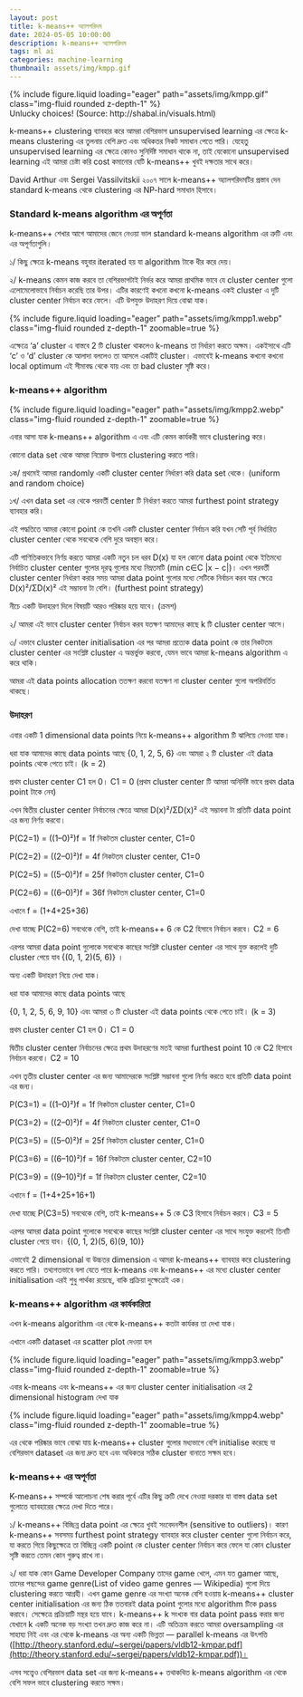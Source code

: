 ```yaml
---
layout: post
title: k-means++ অ্যালগরিদম
date: 2024-05-05 10:00:00
description: k-means++ অ্যালগরিদম
tags: ml ai
categories: machine-learning
thumbnail: assets/img/kmpp.gif
---
```



<div class="row mt-3">
    <div class="col-sm mt-3 mt-md-0">
        {% include figure.liquid loading="eager" path="assets/img/kmpp.gif" class="img-fluid rounded z-depth-1" %}
    </div>
</div>
<div class="caption">
    Unlucky choices! (Source: http://shabal.in/visuals.html)
</div>


k-means++ clustering ব্যাবহার করে আমরা বেশিরভাগ unsupervised learning এর ক্ষেত্রে k-means clustering এর তুলনায় বেশি দ্রুত এবং অধিকতর নিকট সমাধান পেতে পারি। যেহেতু unsupervised learning এর ক্ষেত্রে কোনও সুনির্দিষ্ট সমাধান থাকে না, তাই যেকোনো unsupervised learning এই আমরা চেষ্টা করি cost কমানোর যেটি k-means++ খুবই দক্ষতার সাথে করে।

David Arthur এবং Sergei Vassilvitskii ২০০৭ সালে k-means++ অ্যালগরিদমটির প্রস্তাব দেন standard k-means থেকে clustering এর NP-hard সমাধান হিসাবে।

### Standard k-means algorithm এর অপূর্ণতা

k-means++ শেখার আগে আমাদের জেনে নেওয়া ভাল standard k-means algorithm এর ত্রুটি এবং এর অপূর্ণতাগুলি।

১/ কিছু ক্ষেত্রে k-means বহুবার iterated হয় যা algorithm টাকে ধীর করে দেয়।

২/ k-means কেমন কাজ করবে তা বেশিরভাগটাই নির্ভর করে আমরা প্রাথমিক ভাবে যে cluster center গুলো এলোমেলোভাবে নির্বাচন করেছি তার উপর। এটির কারণেই কখনো কখনো k-means একই cluster এ দুটি cluster center নির্বাচন করে ফেলে। এটি উপযুক্ত উদাহরণ দিয়ে বোঝা যাক।


<div class="row mt-3">
    <div class="col-sm mt-3 mt-md-0">
        {% include figure.liquid loading="eager" path="assets/img/kmpp1.webp" class="img-fluid rounded z-depth-1" zoomable=true %}
    </div>
</div>

এক্ষেত্রে ‘a’ cluster এ বাস্তবে 2 টি cluster থাকলেও k-means তা নির্ধারণ করতে অক্ষম। একইসাথে এটি ‘c’ ও ‘d’ cluster কে আলাদা বললেও তা আসলে একটিই cluster। এভাবেই k-means কখনো কখনো local optimum এই সীমাবদ্ধ থেকে যায় এবং তা bad cluster সৃষ্টি করে।

### k-means++ algorithm

<div class="row mt-3">
    <div class="col-sm mt-3 mt-md-0">
        {% include figure.liquid loading="eager" path="assets/img/kmpp2.webp" class="img-fluid rounded z-depth-1" zoomable=true %}
    </div>
</div>

এবার আসা যাক k-means++ algorithm এ এবং এটি কেমন কার্যকরী ভাবে clustering করে।

কোনো data set থেকে আমরা নিম্নোক্ত উপায়ে clustering করতে পারি।

১ক/ প্রথমেই আমরা randomly একটি cluster center নির্ধারণ করি data set থেকে। (uniform and random choice)

১খ/ এখন data set এর থেকে পরবর্তী center টি নির্ধারণ করতে আমরা furthest point strategy ব্যাবহার করি।

এই পদ্ধতিতে আমরা কোনো point কে তখনি একটি cluster center নির্বাচন করি যখন সেটি পূর্ব নির্ধারিত cluster center থেকে সবথেকে বেশি দুরে অবস্থান করে।

এটি গাণিতিকভাবে নির্ণয় করতে আমরা একটি নতুন চল ধরব D(x) যা হল কোনো data point থেকে ইতিমধ্যে নির্বাচিত cluster center গুলোর দূরত্ব গুলোর মধ্যে নিম্নতমটি (min c∈C |x − c|)। এখন পরবর্তী cluster center নির্ধারণ করার সময় আমরা data point গুলোর মধ্যে সেটিকে নির্বাচন করব যার ক্ষেত্রে D(x)²/ΣD(x)² এই সম্ভাবনা টা বেশি। (furthest point strategy)

নীচে একটি উদাহারণ দিলে বিষয়টি আরও পরিষ্কার হয়ে যাবে। (ক্রমশ)

২/ আমরা এই ভাবে cluster center নির্বাচন করব যতক্ষণ আমাদের কাছে k টি cluster center আসে।

৩/ এভাবে cluster center initialisation এর পর আমরা প্রত্যেক data point কে তার নিকটতম cluster center এর সংশ্লিষ্ট cluster এ অন্তর্ভুক্ত করবো, যেমন ভাবে আমরা k-means algorithm এ করে থাকি।

আমরা এই data points allocation ততক্ষণ করবো যতক্ষণ না cluster center গুলো অপরিবর্তিত থাকছে।


### উদাহরণ

এবার একটি 1 dimensional data points নিয়ে k-means++ algorithm টি ঝালিয়ে নেওয়া যাক।

ধরা যাক আমাদের কাছে data points আছে {0, 1, 2, 5, 6} এবং আমরা ২ টি cluster এই data points থেকে পেতে চাই। (k = 2)

প্রথম cluster center C1 হল 0। C1 = 0 (প্রথম cluster center টি আমরা অনির্দিষ্ট ভাবে প্রথম data point টাকে নেব)

এখন দ্বিতীয় cluster center নির্বাচনের ক্ষেত্রে আমরা D(x)²/ΣD(x)² এই সম্ভাবনা টা প্রতিটি data point এর জন্য নির্ণয় করবো।

P(C2=1) = ((1–0)²)f = 1f নিকটতম cluster center, C1=0

P(C2=2) = ((2–0)²)f = 4f নিকটতম cluster center, C1=0

P(C2=5) = ((5–0)²)f = 25f নিকটতম cluster center, C1=0

P(C2=6) = ((6–0)²)f = 36f নিকটতম cluster center, C1=0

এখানে f = (1+4+25+36)

দেখা যাচ্ছে P(C2=6) সবথেকে বেশি, তাই k-means++ 6 কে C2 হিসাবে নির্বাচন করবে। C2 = 6

এরপর আমরা data point গুলোকে সবথেকে কাছের সংশ্লিষ্ট cluster center এর সাথে যুক্ত করলেই দুটি cluster পেয়ে যাব {(0, 1, 2)(5, 6)} ।

অন্য একটি উদাহরণ নিয়ে দেখা যাক।

ধরা যাক আমাদের কাছে data points আছে

{0, 1, 2, 5, 6, 9, 10} এবং আমরা ৩ টি cluster এই data points থেকে পেতে চাই। (k = 3)

প্রথম cluster center C1 হল 0। C1 = 0

দ্বিতীয় cluster center নির্বাচনের ক্ষেত্রে প্রথম উদাহরণের মতই আমরা furthest point 10 কে C2 হিসাবে নির্বাচন করবো। C2 = 10

এখন তৃতীয় cluster center এর জন্য আমাদেরকে সংশ্লিষ্ট সম্ভাবনা গুলো নির্ণয় করতে হবে প্রতিটি data point এর জন্য।

P(C3=1) = ((1–0)²)f = 1f নিকটতম cluster center, C1=0

P(C3=2) = ((2–0)²)f = 4f নিকটতম cluster center, C1=0

P(C3=5) = ((5–0)²)f = 25f নিকটতম cluster center, C1=0

P(C3=6) = ((6–10)²)f = 16f নিকটতম cluster center, C2=10

P(C3=9) = ((9–10)²)f = 1f নিকটতম cluster center, C2=10

এখানে f = (1+4+25+16+1)

দেখা যাচ্ছে P(C3=5) সবথেকে বেশি, তাই k-means++ 5 কে C3 হিসাবে নির্বাচন করবে। C3 = 5

এরপর আমরা data point গুলোকে সবথেকে কাছের সংশ্লিষ্ট cluster center এর সাথে সংযুক্ত করলেই তিনটি cluster পেয়ে যাব। {(0, 1, 2)(5, 6)(9, 10)}

এভাবেই 2 dimensional বা উচ্চতর dimension এ আমরা k-means++ ব্যাবহার করে clustering করতে পারি। তথ্যগতভাবে বলা যেতে পারে k-means এবং k-means++ এর মধ্যে cluster center initialisation এরই শুধু পার্থক্য রয়েছে, বাকি প্রক্রিয়া দুক্ষেত্রেই এক।


### k-means++ algorithm এর কার্যকারিতা

এখন k-means algorithm এর থেকে k-means++ কতটা কার্যকর তা দেখা যাক।

এখানে একটি dataset এর scatter plot দেওয়া হল

<div class="row mt-3">
    <div class="col-sm mt-3 mt-md-0">
        {% include figure.liquid loading="eager" path="assets/img/kmpp3.webp" class="img-fluid rounded z-depth-1" zoomable=true %}
    </div>
</div>

এবার k-means এবং k-means++ এর জন্য cluster center initialisation এর 2 dimensional histogram দেখা যাক

<div class="row mt-3">
    <div class="col-sm mt-3 mt-md-0">
        {% include figure.liquid loading="eager" path="assets/img/kmpp4.webp" class="img-fluid rounded z-depth-1" zoomable=true %}
    </div>
</div>

এর থেকে পরিষ্কার ভাবে বোঝা যায় k-means++ cluster গুলোর মধ্যভাগে বেশি initialise করেছে যা বেশিরভাগ dataset এর জন্য দ্রুত হবে এবং অধিকতর সঠিক cluster বানাতে সক্ষম হবে।


### k-means++ এর অপূর্ণতা

K-means++ সম্পর্কে আলোচনা শেষ করার পূর্বে এটির কিছু ত্রুটি দেখে নেওয়া দরকার যা বাস্তব data set গুলোতে ব্যাবহারের ক্ষেত্রে দেখা দিতে পারে।

১/ k-means++ বিচ্ছিন্ন data point এর ক্ষেত্রে খুবই সংবেদনশীল (sensitive to outliers)। কারণ k-means++ সবসময় furthest point strategy ব্যাবহার করে cluster center গুলো নির্বাচন করে, যা করতে গিয়ে কিছুক্ষেত্রে তা বিচ্ছিন্ন একটি point কে cluster center নির্বাচন করে ফেলে যা কোন cluster সৃষ্টি করতে তেমন কোন গুরুত্ব রাখে না।

২/ ধরা যাক কোন Game Developer Company তাদের game খেলে, এমন যত gamer আছে, তাদের পছন্দের game genre(List of video game genres — Wikipedia) গুলো দিয়ে clustering করতে আগ্রহী। এখন game genre এর সংখ্যা অনেক বেশি হওয়ায় k-means++ cluster center initialisation এর জন্য ঠিক ততবারই data point গুলোর মধ্যে algorithm টিকে pass করাবে। সেক্ষেত্রে প্রক্রিয়াটি মন্থর হয়ে যাবে। k-means++ k সংখ্যক বার data point pass করার জন্য যেখানে k একটি অনেক বড় সংখ্যা তখন দ্রুত কাজ করে না। এটি অতিক্রম করতে আমরা oversampling এর সাহায্য নিই এবং এর থেকে k-means এর অন্য একটি ভিন্নতা — parallel k-means এর উৎপত্তি ([http://theory.stanford.edu/~sergei/papers/vldb12-kmpar.pdf](http://theory.stanford.edu/~sergei/papers/vldb12-kmpar.pdf))।

এসব সত্ত্বেও বেশিরভাগ data set এর জন্য k-means++ তথাকথিত k-means algorithm এর থেকে বেশি সফল ভাবে clustering করতে সক্ষম।